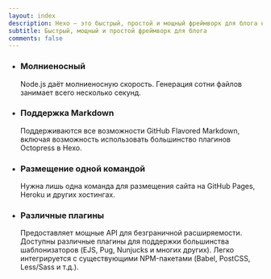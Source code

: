 ```yaml
---
layout: index
description: Hexo — это быстрый, простой и мощный фреймворк для блога на основе Node.js.
subtitle: Быстрый, мощный и простой фреймворк для блога
comments: false
---
```


<ul id="intro-feature-list">
  <li class="intro-feature-wrap">
    <div class="intro-feature">
      <div class="intro-feature-icon">
        <i class="fa fa-bolt"></i>
      </div>
      <h3 class="intro-feature-title">Молниеносный</h3>
      <p class="intro-feature-desc">Node.js даёт молниеносную скорость. Генерация сотни файлов занимает всего несколько секунд.</p>
    </div>
  </li>
  <li class="intro-feature-wrap">
    <div class="intro-feature">
      <div class="intro-feature-icon">
        <i class="fa fa-pencil"></i>
      </div>
      <h3 class="intro-feature-title">Поддержка Markdown</h3>
      <p class="intro-feature-desc">Поддерживаются все возможности GitHub Flavored Markdown, включая возможность использовать большинство плагинов Octopress в Hexo.</p>
    </div></li><li class="intro-feature-wrap">
    <div class="intro-feature">
      <div class="intro-feature-icon">
        <i class="fa fa-cloud-upload"></i>
      </div>
      <h3 class="intro-feature-title">Размещение одной командой</h3>
        <p class="intro-feature-desc">Нужна лишь одна команда для размещения сайта на GitHub Pages, Heroku и других хостингах.</p>
      </div></li><li class="intro-feature-wrap">
    <div class="intro-feature">
      <div class="intro-feature-icon">
        <i class="fa fa-cog"></i>
      </div>
      <h3 class="intro-feature-title">Различные плагины</h3>
      <p class="intro-feature-desc">Предоставляет мощные API для безграничной расширяемости. Доступны различные плагины для поддержки большинства шаблонизаторов (EJS, Pug, Nunjucks и многих других). Легко интегрируется с существующими NPM-пакетами (Babel, PostCSS, Less/Sass и т.д.).</p>
    </div>
  </li>
</ul>
